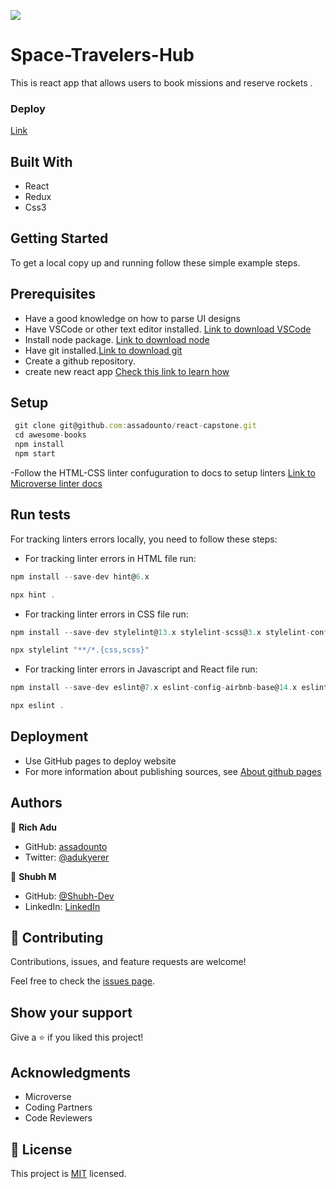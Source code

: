 ![](https://img.shields.io/badge/Microverse-blueviolet)

# Space-Travelers-Hub

This is react app that allows users to book missions and reserve rockets .

### Deploy

[Link](travelers-hub-rich-shubh.netlify.app)

<!-- ![screenshot](./desktop.png) -->

## Built With

- React
- Redux
- Css3

## Getting Started
To get a local copy up and running follow these simple example steps.

## Prerequisites
- Have a good knowledge on how to parse UI designs
- Have VSCode or other text editor installed. [Link to download VSCode](https://code.visualstudio.com/download)
- Install node package. [Link to download node](https://nodejs.org/en/download/)
- Have git installed.[Link to download git](https://git-scm.com/downloads)
- Create a github repository.
- create new react app [Check this link to learn how](https://reactjs.org/docs/create-a-new-react-app.html)

## Setup
```javascript
 git clone git@github.com:assadounto/react-capstone.git
 cd awesome-books 
 npm install 
 npm start 
```

-Follow the HTML-CSS linter confuguration to docs to setup linters [Link to Microverse linter docs](https://github.com/microverseinc/linters-config)


## Run tests

For tracking linters errors locally, you need to follow these steps:
- For tracking linter errors in HTML file run:

```javascript
npm install --save-dev hint@6.x
```
```javascript
npx hint .
```

- For tracking linter errors in CSS file run:
```javascript
npm install --save-dev stylelint@13.x stylelint-scss@3.x stylelint-config-standard@21.x stylelint-csstree-validator@1.x
```

```javascript
npx stylelint "**/*.{css,scss}"
```

- For tracking linter errors in Javascript and React file run:

```javascript
npm install --save-dev eslint@7.x eslint-config-airbnb-base@14.x eslint-plugin-import@2.x babel-eslint@10.x
```
```javascript
npx eslint .
```

## Deployment

- Use GitHub pages to deploy website
- For more information about publishing sources, see [About github pages](https://pages.github.com/)

## Authors

👤 **Rich Adu**

- GitHub: [assadounto](https://www.github.com/assadounto)
- Twitter: [@adukyerer](https://www.twitter.com/adukyerer)


👤 **Shubh M**

- GitHub: [@Shubh-Dev](https://github.com/Shubh-Dev) 
- LinkedIn: [LinkedIn](https://linkedin.com/in/shubh.scb)

## 🤝 Contributing

Contributions, issues, and feature requests are welcome!

Feel free to check the [issues page](../../issues/).

## Show your support

Give a ⭐️ if you liked this project!

## Acknowledgments

- Microverse 
- Coding Partners
- Code Reviewers

## 📝 License

This project is [MIT](./MIT.md) licensed.
